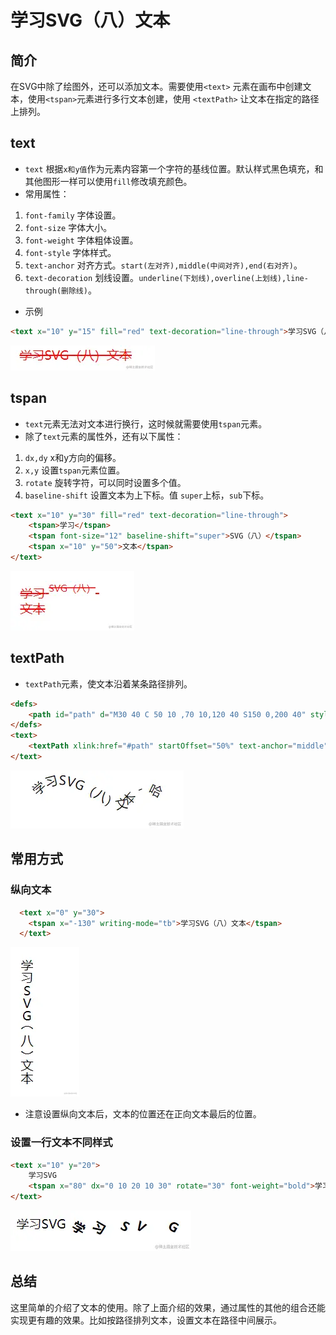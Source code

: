# 学习SVG（八）文本

## 简介

在SVG中除了绘图外，还可以添加文本。需要使用`<text>` 元素在画布中创建文本，使用`<tspan>`元素进行多行文本创建，使用 `<textPath>` 让文本在指定的路径上排列。

## text

- `text` 根据`x和y值`作为元素内容第一个字符的基线位置。默认样式黑色填充，和其他图形一样可以使用`fill`修改填充颜色。
- 常用属性：

1. `font-family` 字体设置。
2. `font-size` 字体大小。
3. `font-weight` 字体粗体设置。
4. `font-style` 字体样式。
5. `text-anchor` 对齐方式。`start(左对齐),middle(中间对齐),end(右对齐)`。
6. `text-decoration` 划线设置。`underline(下划线),overline(上划线),line-through(删除线)`。

- 示例

```html
<text x="10" y="15" fill="red" text-decoration="line-through">学习SVG（八）文本</text>
```

![image.png](./images/svg_8_1.jpg)

## tspan

- `text`元素无法对文本进行换行，这时候就需要使用`tspan`元素。
- 除了`text`元素的属性外，还有以下属性：

1. `dx,dy` x和y方向的偏移。
2. `x,y` 设置`tspan`元素位置。
3. `rotate` 旋转字符，可以同时设置多个值。
4. `baseline-shift` 设置文本为上下标。值 `super`上标，`sub`下标。

```html
<text x="10" y="30" fill="red" text-decoration="line-through">
    <tspan>学习</tspan>
    <tspan font-size="12" baseline-shift="super">SVG（八）</tspan>
    <tspan x="10" y="50">文本</tspan>
</text>
```

![image.png](./images/svg_8_2.jpg)

## textPath

- `textPath`元素，使文本沿着某条路径排列。

```html
<defs>
    <path id="path" d="M30 40 C 50 10 ,70 10,120 40 S150 0,200 40" style="fill: none"></path>
</defs>
<text>
    <textPath xlink:href="#path" startOffset="50%" text-anchor="middle">学习SVG（八）文本 - 哈</textPath>
</text>
```

![image.png](./images/svg_8_3.jpg)

## 常用方式

### 纵向文本

```html
  <text x="0" y="30">
    <tspan x="-130" writing-mode="tb">学习SVG（八）文本</tspan>
  </text>
```

![image.png](./images/svg_8_4.jpg)

- 注意设置纵向文本后，文本的位置还在正向文本最后的位置。

### 设置一行文本不同样式

```html
<text x="10" y="20">
    学习SVG
    <tspan x="80" dx="0 10 20 10 30" rotate="30" font-weight="bold">学习SVG</tspan>
</text>
```

![image.png](./images/svg_8_5.jpg)

## 总结

这里简单的介绍了文本的使用。除了上面介绍的效果，通过属性的其他的组合还能实现更有趣的效果。比如按路径排列文本，设置文本在路径中间展示。